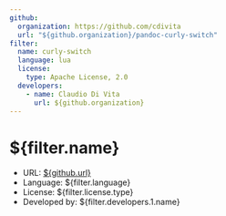 ```yaml
---
github:
  organization: https://github.com/cdivita
  url: "${github.organization}/pandoc-curly-switch"
filter:
  name: curly-switch
  language: lua
  license:
    type: Apache License, 2.0
  developers:
    - name: Claudio Di Vita
      url: ${github.organization}
---
```

# ${filter.name}

- URL: [\${github.url}](${github.url})
- Language: ${filter.language}
- License: ${filter.license.type}
- Developed by: ${filter.developers.1.name}